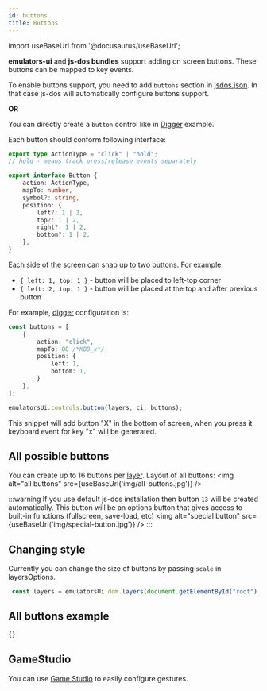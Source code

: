 ```yaml
---
id: buttons
title: Buttons
---
```

import useBaseUrl from '@docusaurus/useBaseUrl';

**emulators-ui** and **js-dos bundles** support adding on screen buttons. 
These buttons can be mapped to key events.

To enable buttons support, you need to add `buttons` section in [jsdos.json](configuration#jsdosjsdosjson).
In that case js-dos will automatically configure buttons support.

**OR**

You can directly create a `button` control like in [Digger](ui-digger) example.

Each button should conform following interface:

```typescript
export type ActionType = "click" | "hold";
// hold - means track press/release events separately

export interface Button {
    action: ActionType,
    mapTo: number,
    symbol?: string,
    position: {
        left?: 1 | 2,
        top?: 1 | 2,
        right?: 1 | 2,
        bottom?: 1 | 2,
    },
}
```

Each side of the screen can snap up to two buttons. For example:
* `{ left: 1, top: 1 }` - button will be placed to left-top corner
* `{ left: 2, top: 1 }` - button will be placed at the top and after previous button

For example, [digger](ui-digger.md) configuration is:
```typescript
const buttons = [
    {
        action: "click",
        mapTo: 88 /*KBD_x*/,
        position: {
            left: 1,
            bottom: 1,
        }
    },
];

emulatorsUi.controls.button(layers, ci, buttons);
```

This snippet will add button "X" in the bottom of screen, when you press it keyboard event for
key "x" will be generated.

## All possible buttons

You can create up to 16 buttons per [layer](multiple-layers.md). Layout of all buttons:
<img alt="all buttons" src={useBaseUrl('img/all-buttons.jpg')} />

:::warning
If you use default js-dos installation then button `13` will be created automatically.
This button will be an options button that gives access to built-in functions (fullscreen, save-load, etc)
<img alt="special button" src={useBaseUrl('img/special-button.jpg')} />
:::

## Changing style

Currently you can change the size of buttons by passing `scale` in layersOptions.
```js
 const layers = emulatorsUi.dom.layers(document.getElementById("root"), { scale: 0.7 });
```

## All buttons example

```html title="examples/all-buttons.html"
{}
```

## GameStudio

You can use [Game Studio](game-studio) to easily configure gestures.
